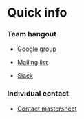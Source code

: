 # Quick info

### Team hangout

* [Google group](https://groups.google.com/forum/#!forum/alps-chalmers)

* [Mailing list](mailto:alps-chalmers@googlegroups.com)

* [Slack](https://ltlslackers.slack.com/messages/general/)

### Individual contact

* [Contact mastersheet](https://docs.google.com/spreadsheets/d/1fzJtyLg3bTxaarZ1YCEAoWPhp_1DXHrv45Bq8KPeABQ/)

